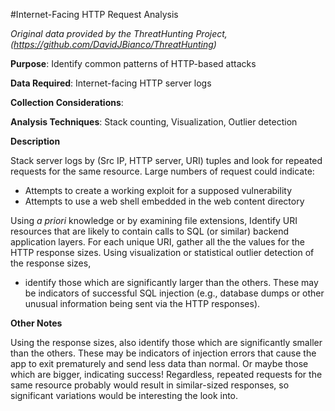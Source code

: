 #Internet-Facing HTTP Request Analysis

*Original data provided by the ThreatHunting Project, (https://github.com/DavidJBianco/ThreatHunting)*

**Purpose**: Identify common patterns of HTTP-based attacks

**Data Required**: Internet-facing HTTP server logs

**Collection Considerations**: 

**Analysis Techniques**: Stack counting, Visualization, Outlier detection

**Description**

Stack server logs by (Src IP, HTTP server, URI) tuples and look for repeated requests for the same resource.  Large numbers of request could indicate:

* Attempts to create a working exploit for a supposed vulnerability
* Attempts to use a web shell embedded in the web content directory

Using _a priori_ knowledge or by examining file extensions, Identify URI resources that are likely to contain calls to SQL (or similar) backend application layers.  For each unique URI, gather all the the values for the HTTP response sizes.  Using visualization or statistical outlier detection of the response sizes,

* identify those which are significantly larger than the others. These may be indicators of successful SQL injection (e.g., database dumps or other unusual information being sent via the HTTP responses).

**Other Notes**

Using the response sizes, also identify those which are significantly smaller than the others.  These may be indicators of injection errors that cause the app to exit prematurely and send less data than normal.  Or maybe those which are bigger, indicating success!  Regardless, repeated requests for the same resource probably would result in similar-sized responses, so significant variations would be interesting the look into.


